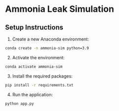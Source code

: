 # Ammonia Leak Simulation

## Setup Instructions

1. Create a new Anaconda environment:
```bash
conda create -n ammonia-sim python=3.9
```

2. Activate the environment:
```bash
conda activate ammonia-sim
```

3. Install the required packages:
```bash
pip install -r requirements.txt
```

4. Run the application:
```bash
python app.py
```
